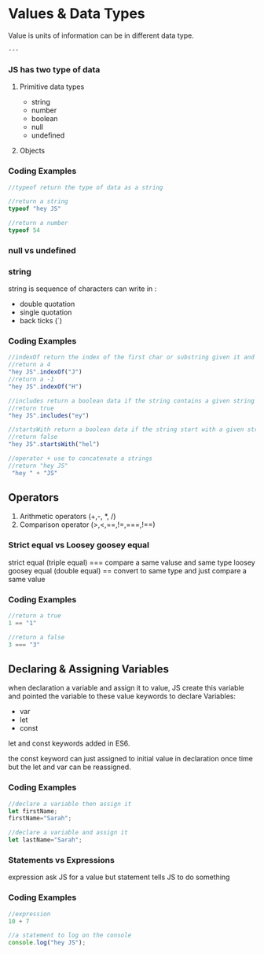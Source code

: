 # Values & Data Types
Value is units of information can be in different data type.

	---
 
### JS has two type of data
1. Primitive data types
    - string
    - number
    - boolean
    - null
    - undefined
      
2. Objects


 ### Coding Examples

```javascript
//typeof return the type of data as a string

//return a string
typeof "hey JS"

//return a number 
typeof 54
```

 ### null vs undefined
 
 ### string
 string is sequence of characters can write in :
 - double quotation 
 - single quotation 
 - back ticks (`)


 ### Coding Examples

```javascript
//indexOf return the index of the first char or substring given it and f does not find return -1
//return a 4
"hey JS".indexOf("J")
//return a -1
"hey JS".indexOf("H")

//includes return a boolean data if the string contains a given string
//return true
"hey JS".includes("ey")

//startsWith return a boolean data if the string start with a given string
//return false
"hey JS".startsWith("hel")

//operator + use to concatenate a strings
//return "hey JS"
 "hey " + "JS"
```


  ## Operators
  1. Arithmetic operators (+,-, *, /)
  2. Comparison operator (>,<,==,!=,===,!==)

     
 ### Strict equal vs Loosey goosey equal 
 strict equal (triple equal) === compare a same valuse and same type 
 loosey goosey equal (double equal) == convert to same type and just compare a same value 

 
  ### Coding Examples

```javascript
//return a true
1 == "1"

//return a false
3 === "3"
```

## Declaring & Assigning Variables
when declaration a variable and assign it to value, JS create this variable and pointed the variable to these value 
keywords to declare Variables:
 - var
 - let
 - const
   
let and const keywords added in ES6.

the const keyword can just assigned to initial value in declaration once time but the let and var can be reassigned.


 ### Coding Examples

```javascript
//declare a variable then assign it 
let firstName;
firstName="Sarah";

//declare a variable and assign it 
let lastName="Sarah";
```
### Statements vs Expressions
expression ask JS for a value but statement tells JS to do something 
### Coding Examples

```javascript
//expression 
10 + 7

//a statement to log on the console
console.log("hey JS");
```
